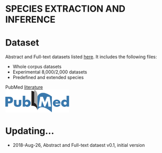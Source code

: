 # SPECIES EXTRACTION AND INFERENCE

    
Dataset
===
Abstract and Full-text datasets listed [here](https://drive.google.com/drive/folders/1VIHEbRtPeWo66L6zaEjyv30qizC_fdQB?usp=sharing). It includes the following files:

+ Whole corpus datasets
+ Experimental 8,000/2,000 datasets
+ Predefined and extended species

PubMed [literature](https://www.ncbi.nlm.nih.gov/pubmed/)  
 <img src="./icon/pubmed.png" width="200">

Updating...
===
* 2018-Aug-26, Abstract and Full-text dataest v0.1, initial version


